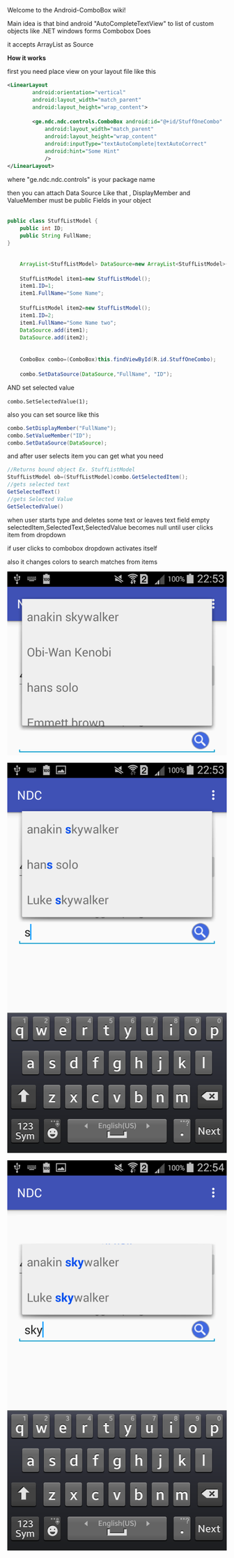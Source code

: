 Welcome to the Android-ComboBox wiki!

Main idea is that bind android "AutoCompleteTextView" to list of custom objects like .NET windows forms Combobox Does

it accepts ArrayList<T> as Source

**How it works**

first you need place view on your layout file like this
```xml
<LinearLayout
        android:orientation="vertical"
        android:layout_width="match_parent"
        android:layout_height="wrap_content">

        <ge.ndc.ndc.controls.ComboBox android:id="@+id/StuffOneCombo"
            android:layout_width="match_parent"
            android:layout_height="wrap_content"
            android:inputType="textAutoComplete|textAutoCorrect"
            android:hint="Some Hint"
            />
</LinearLayout>
```
where "ge.ndc.ndc.controls" is your package name 

then you can attach Data Source Like that , DisplayMember and ValueMember must be public Fields in your object

```java

public class StuffListModel {
    public int ID;
    public String FullName;
}
```

```java

    ArrayList<StuffListModel> DataSource=new ArrayList<StuffListModel>();

    StuffListModel item1=new StuffListModel();
    item1.ID=1;
    item1.FullName="Some Name";

    StuffListModel item2=new StuffListModel();
    item1.ID=2;
    item1.FullName="Some Name two";
    DataSource.add(item1);
    DataSource.add(item2);


    ComboBox combo=(ComboBox)this.findViewById(R.id.StuffOneCombo);

    combo.SetDataSource(DataSource,"FullName", "ID");
```            
AND set selected value 

`combo.SetSelectedValue(1);`

also you can set source like this
```java
combo.SetDisplayMember("FullName");
combo.SetValueMember("ID");
combo.SetDataSource(DataSource);
```

and after user selects item you can get what you need 
```java
//Returns bound object Ex. StuffListModel
StuffListModel ob=(StuffListModel)combo.GetSelectedItem();
//gets selected text
GetSelectedText()
//gets Selected Value 
GetSelectedValue()
```

when user starts type and deletes some text or leaves text field empty selectedItem,SelectedText,SelectedValue becomes null until user clicks item from dropdown

if user clicks to combobox dropdown activates itself

also it changes colors to search matches from items 

![sc1](https://github.com/beqadevnosadze/Android-ComboBox/blob/master/ScreenShots/Screenshot_2016-02-10-22-53-31.png?raw=true)

![sc2](https://github.com/beqadevnosadze/Android-ComboBox/blob/master/ScreenShots/Screenshot_2016-02-10-22-53-53.png?raw=true)

![sc3](https://github.com/beqadevnosadze/Android-ComboBox/blob/master/ScreenShots/Screenshot_2016-02-10-22-54-02.png?raw=true)

